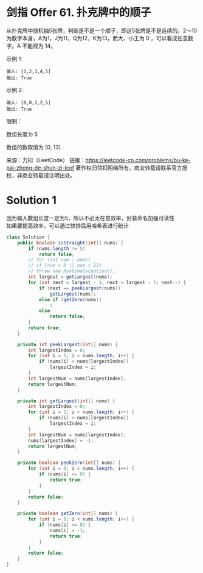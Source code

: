 # 剑指 Offer 61. 扑克牌中的顺子

从扑克牌中随机抽5张牌，判断是不是一个顺子，即这5张牌是不是连续的。2～10为数字本身，A为1，J为11，Q为12，K为13，而大、小王为 0 ，可以看成任意数字。A 不能视为 14。

示例 1:
```
输入: [1,2,3,4,5]
输出: True
```
示例 2:
```
输入: [0,0,1,2,5]
输出: True
```
限制：

数组长度为 5 

数组的数取值为 [0, 13] .

来源：力扣（LeetCode）
链接：https://leetcode-cn.com/problems/bu-ke-pai-zhong-de-shun-zi-lcof
著作权归领扣网络所有。商业转载请联系官方授权，非商业转载请注明出处。

# Solution 1
因为输入数组长度一定为5，所以不必太在意效率，封装命名加强可读性  
如果要提高效率，可以通过快排后用哈希表进行统计  
``` java
class Solution {
    public boolean isStraight(int[] nums) {
        if (nums.length != 5)
            return false;
        // for (int num : nums)
        // if (num < 0 || num > 13)
        // throw new RuntimeException();
        int largest = getLargest(nums);
        for (int next = largest - 1; next > largest - 5; next--) {
            if (next == peekLargest(nums))
                getLargest(nums);
            else if (getZero(nums))
                ;
            else
                return false;
        }
        return true;
    }

    private int peekLargest(int[] nums) {
        int largestIndex = 0;
        for (int i = 1; i < nums.length; i++) {
            if (nums[i] > nums[largestIndex])
                largestIndex = i;
        }
        int largestNum = nums[largestIndex];
        return largestNum;
    }

    private int getLargest(int[] nums) {
        int largestIndex = 0;
        for (int i = 1; i < nums.length; i++) {
            if (nums[i] > nums[largestIndex])
                largestIndex = i;
        }
        int largestNum = nums[largestIndex];
        nums[largestIndex] = -1;
        return largestNum;
    }

    private boolean peekZero(int[] nums) {
        for (int i = 0; i < nums.length; i++) {
            if (nums[i] == 0) {
                return true;
            }
        }
        return false;
    }

    private boolean getZero(int[] nums) {
        for (int i = 0; i < nums.length; i++) {
            if (nums[i] == 0) {
                nums[i] = -1;
                return true;
            }
        }
        return false;
    }
}
```